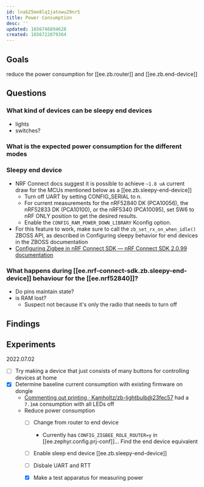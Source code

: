 ```yaml
---
id: lnab25me8lq1jatowu29nr5
title: Power Consumption
desc: ''
updated: 1656746894628
created: 1656722879364
---
```


## Goals

reduce the power consumption for [[ee.zb.router]] and [[ee.zb.end-device]]


## Questions

### What kind of devices can be sleepy end devices

- lights
- switches?


### What is the expected power consumption for the different modes

### Sleepy end device

- NRF Connect docs suggest it is possible to achieve `~1.8 uA` current draw for the MCUs mentioned below as a [[ee.zb.sleepy-end-device]]
  - Turn off UART by setting CONFIG_SERIAL to n.
  - For current measurements for the nRF52840 DK (PCA10056), the nRF52833 DK (PCA10100), or the nRF5340 (PCA10095), set SW6 to nRF ONLY position to get the desired results.
  - Enable the `CONFIG_RAM_POWER_DOWN_LIBRARY` Kconfig option.
- For this feature to work, make sure to call the `zb_set_rx_on_when_idle()` ZBOSS API, as described in Configuring sleepy behavior for end devices in the ZBOSS documentation
- [Configuring Zigbee in nRF Connect SDK &mdash; nRF Connect SDK 2.0.99 documentation](http://developer.nordicsemi.com/nRF_Connect_SDK/doc/latest/nrf/ug_zigbee_configuring.html#power-saving-during-sleep)

### What happens during [[ee.nrf-connect-sdk.zb.sleepy-end-device]] behaviour for the [[ee.nrf52840]]?

- Do pins maintain state?
- is RAM lost?
  - Suspect not because it's only the radio that needs to turn off

## Findings


## Experiments

2022.07.02

- [ ] Try making a device that just consists of many buttons for controlling devices at home
- [x] Determine baseline current consumption with existing firmware on dongle
  - [Commenting out printing · Kamholtz/zb-lightbulb@23fec57](https://github.com/Kamholtz/zb-lightbulb/commit/23fec578e07bc78841b3462d8552846983d1e72d) had a `7.1mA` consumption with all LEDs off
  - Reduce power consumption
    - [ ] Change from router to end device
      - Currently has `CONFIG_ZIGBEE_ROLE_ROUTER=y` in [[ee.zephyr.config.prj-conf]]... Find the end device equivalent
    - [ ] Enable sleep end device [[ee.zb.sleepy-end-device]]
    - [ ] Disbale UART and RTT
    - [x] Make a test apparatus for measuring power

